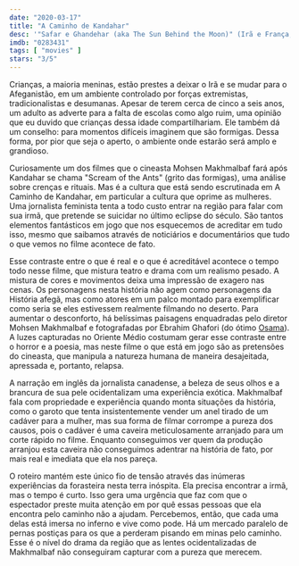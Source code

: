 ```yaml
---
date: "2020-03-17"
title: "A Caminho de Kandahar"
desc: '"Safar e Ghandehar (aka The Sun Behind the Moon)" (Irã e França, 2001), escrito por Mohsen Makhmalbaf, dirigido por Mohsen Makhmalbaf, com Ike Ogut, Nelofer Pazira e Hassan Tantai. Da série dos DVDs da Augusta.'
imdb: "0283431"
tags: [ "movies" ]
stars: "3/5"
---
```

Crianças, a maioria meninas, estão prestes a deixar o Irã e se mudar para o Afeganistão, em um ambiente controlado por forças extremistas, tradicionalistas e desumanas. Apesar de terem cerca de cinco a seis anos, um adulto as adverte para a falta de escolas como algo ruim, uma opinião que eu duvido que crianças dessa idade compartilhariam. Ele também dá um conselho: para momentos difíceis imaginem que são formigas. Dessa forma, por pior que seja o aperto, o ambiente onde estarão será amplo e grandioso.

Curiosamente um dos filmes que o cineasta Mohsen Makhmalbaf fará após Kandahar se chama "Scream of the Ants" (grito das formigas), uma análise sobre crenças e rituais. Mas é a cultura que está sendo escrutinada em A Caminho de Kandahar, em particular a cultura que oprime as mulheres. Uma jornalista feminista tenta a todo custo entrar na região para falar com sua irmã, que pretende se suicidar no último eclipse do século. São tantos elementos fantásticos em jogo que nos esquecemos de acreditar em tudo isso, mesmo que saibamos através de noticiários e documentários que tudo o que vemos no filme acontece de fato.

Esse contraste entre o que é real e o que é acreditável acontece o tempo todo nesse filme, que mistura teatro e drama com um realismo pesado. A mistura de cores e movimentos deixa uma impressão de exagero nas cenas. Os personagens nesta história não agem como personagens da História afegã, mas como atores em um palco montado para exemplificar como seria se eles estivessem realmente filmando no deserto. Para aumentar o desconforto, há belíssimas paisagens enquadradas pelo diretor Mohsen Makhmalbaf e fotografadas por Ebrahim Ghafori (do ótimo [Osama](/osama)). A luzes capturadas no Oriente Médio costumam gerar esse contraste entre o horror e a poesia, mas neste filme o que está em jogo são as pretensões do cineasta, que manipula a natureza humana de maneira desajeitada, apressada e, portanto, relapsa.

A narração em inglês da jornalista canadense, a beleza de seus olhos e a brancura de sua pele ocidentalizam uma experiência exótica. Makhmalbaf fala com propriedade e experiência quando monta situações da história, como o garoto que tenta insistentemente vender um anel tirado de um cadáver para a mulher, mas sua forma de filmar corrompe a pureza dos causos, pois o cadáver é uma caveira meticulosamente arranjado para um corte rápido no filme. Enquanto conseguimos ver quem da produção arranjou esta caveira não conseguimos adentrar na história de fato, por mais real e imediata que ela nos pareça.

O roteiro mantém este único fio de tensão através das inúmeras experiências da forasteira nesta terra inóspita. Ela precisa encontrar a irmã, mas o tempo é curto. Isso gera uma urgência que faz com que o espectador preste muita atenção em por quê essas pessoas que ela encontra pelo caminho não a ajudam. Percebemos, então, que cada uma delas está imersa no inferno e vive como pode. Há um mercado paralelo de pernas postiças para os que a perderam pisando em minas pelo caminho. Esse é o nível do drama da região que as lentes ocidentalizadas de Makhmalbaf não conseguiram capturar com a pureza que merecem.
